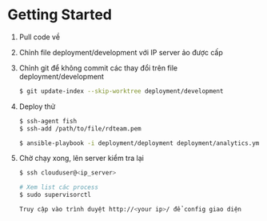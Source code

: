


# Getting Started

1. Pull code về
2. Chỉnh file deployment/development với IP server ảo được cấp
3. Chỉnh git để không commit các thay đổi trên file deployment/development

    ```bash
    $ git update-index --skip-worktree deployment/development
    ```

4. Deploy thử

    ```bash
    $ ssh-agent fish
    $ ssh-add /path/to/file/rdteam.pem

    $ ansible-playbook -i deployment/deployment deployment/analytics.yml -u clouduser
    ```

5. Chờ chạy xong, lên server kiểm tra lại

    ```bash
    $ ssh clouduser@<ip_server>

    # Xem list các process
    $ sudo supervisorctl

    Truy cập vào trình duyệt http://<your ip>/ để config giao diện
    ```
